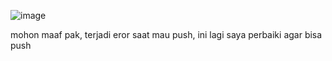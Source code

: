 ![image](https://github.com/bagasfarel/PemrogramanWeb/assets/143486088/37757319-0dbf-49f1-825d-e13d83840829)

mohon maaf pak, terjadi eror saat mau push, ini lagi saya perbaiki agar bisa push

